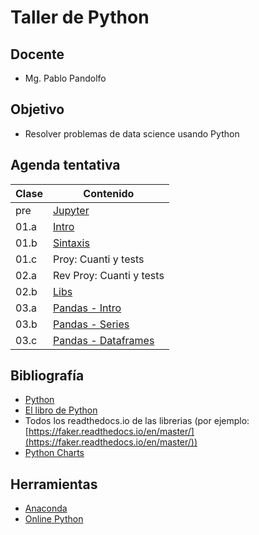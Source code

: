 # Taller de Python

## Docente

* Mg. Pablo Pandolfo

## Objetivo

* Resolver problemas de data science usando Python

## Agenda tentativa

| Clase | Contenido                              |
| --    | --                                     |
| pre   | [Jupyter](doc/00_jupyter.ipynb)        |
| 01.a  | [Intro](doc/01_intro.ipynb)            |
| 01.b  | [Sintaxis](doc/02_sintaxis.ipynb)      |
| 01.c  | Proy: Cuanti y tests                   |
| 02.a  | Rev Proy: Cuanti y tests               |
| 02.b  | [Libs](doc/03_libs.ipynb)              |
| 03.a  | [Pandas - Intro](doc/04_pandas_01_intro.ipynb)   |
| 03.b  | [Pandas - Series](doc/04_pandas_02_series.ipynb) |
| 03.c  | [Pandas - Dataframes]() |

## Bibliografía

* [Python](https://www.python.org/)
* [El libro de Python](https://ellibrodepython.com/)
* Todos los readthedocs.io de las librerias (por ejemplo: [https://faker.readthedocs.io/en/master/](https://faker.readthedocs.io/en/master/))
* [Python Charts](https://python-charts.com/)

## Herramientas

* [Anaconda](https://www.anaconda.com/)
* [Online Python](https://www.online-python.com/)

